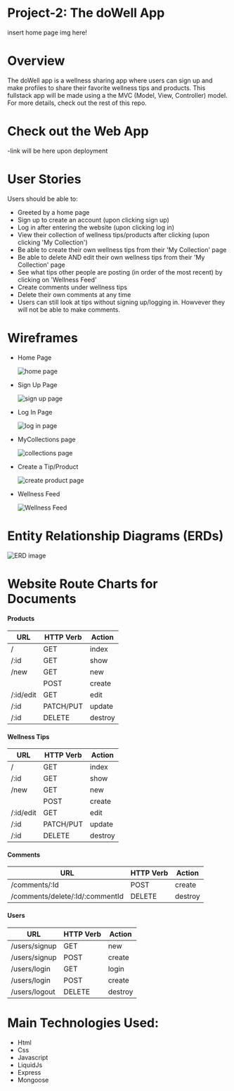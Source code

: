 # Project-2: The doWell App

insert home page img here!

# Overview

The doWell app is a wellness sharing app where users can sign up and make profiles to share their favorite wellness tips and products. This fullstack app will be made using a the MVC (Model, View, Controller) model. For more details, check out the rest of this repo.

# Check out the Web App

-link will be here upon deployment

# User Stories

Users should be able to:

- Greeted by a home page
- Sign up to create an account (upon clicking sign up)
- Log in after entering the website (upon clicking log in)
- View their collection of wellness tips/products after clicking (upon clicking 'My Collection')
- Be able to create their own wellness tips from their 'My Collection' page
- Be able to delete AND edit their own wellness tips from their 'My Collection' page
- See what tips other people are posting (in order of the most recent) by clicking on 'Wellness Feed'
- Create comments under wellness tips
- Delete their own comments at any time
- Users can still look at tips without signing up/logging in. Howvever they will not be able to make comments.

# Wireframes

- Home Page

  ![home page](./Images/homePage.png)

- Sign Up Page

  ![sign up page](./Images/signUpPage.png)

- Log In Page

  ![ log in page](./Images/logInPage.png)

- MyCollections page

  ![ collections page](./Images/collectionsPage.png)

- Create a Tip/Product

  ![create product page](./Images/createPage.png)

- Wellness Feed

  ![Wellness Feed](./Images/wellnessFeed.png)

# Entity Relationship Diagrams (ERDs)

![ERD image](./Images/erdImage.png)

# Website Route Charts for Documents

#### Products

| **URL**   | **HTTP Verb** | **Action** |
| --------- | ------------- | ---------- |
| /         | GET           | index      |
| /:id      | GET           | show       |
| /new      | GET           | new        |
|           | POST          | create     |
| /:id/edit | GET           | edit       |
| /:id      | PATCH/PUT     | update     |
| /:id      | DELETE        | destroy    |

#### Wellness Tips

| **URL**   | **HTTP Verb** | **Action** |
| --------- | ------------- | ---------- |
| /         | GET           | index      |
| /:id      | GET           | show       |
| /new      | GET           | new        |
|           | POST          | create     |
| /:id/edit | GET           | edit       |
| /:id      | PATCH/PUT     | update     |
| /:id      | DELETE        | destroy    |

#### Comments

| **URL**                         | **HTTP Verb** | **Action** |
| ------------------------------- | ------------- | ---------- |
| /comments/:Id                   | POST          | create     |
| /comments/delete/:Id/:commentId | DELETE        | destroy    |

#### Users

| **URL**       | **HTTP Verb** | **Action** |
| ------------- | ------------- | ---------- |
| /users/signup | GET           | new        |
| /users/signup | POST          | create     |
| /users/login  | GET           | login      |
| /users/login  | POST          | create     |
| /users/logout | DELETE        | destroy    |

# Main Technologies Used:

- Html
- Css
- Javascript
- LiquidJs
- Express
- Mongoose
